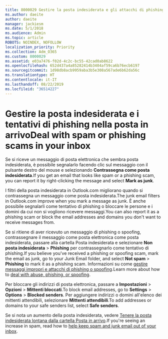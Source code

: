 ```yaml
---
title: 8000029 Gestire la posta indesiderata e gli attacchi di phishing in Outlook.com
ms.author: daeite
author: daeite
manager: jackiesm
ms.date: 5/1/2018
ms.audience: Admin
ms.topic: article
ROBOTS: NOINDEX, NOFOLLOW
localization_priority: Priority
ms.collection: Adm_O365
ms.custom: 8000029
ms.assetid: e03a7476-f02d-4c2c-bc55-42cad0ab8622
ms.openlocfilehash: 652d437a4a85282414b3404af59ca6b76ecb6197
ms.sourcegitcommit: 1d98db8acb9959aba3b5e308a567ade6b62da56c
ms.translationtype: HT
ms.contentlocale: it-IT
ms.lasthandoff: 08/22/2019
ms.locfileid: "36514227"
---
```

# <a name="deal-with-spam-or-phishing-scams-in-your-inbox"></a><span data-ttu-id="8aaac-102">Gestire la posta indesiderata e i tentativi di phishing nella posta in arrivo</span><span class="sxs-lookup"><span data-stu-id="8aaac-102">Deal with spam or phishing scams in your inbox</span></span>

<span data-ttu-id="8aaac-103">Se si riceve un messaggio di posta elettronica che sembra posta indesiderata, è possibile segnalarlo facendo clic sul messaggio con il pulsante destro del mouse e selezionando **Contrassegna come posta indesiderata**.</span><span class="sxs-lookup"><span data-stu-id="8aaac-103">If you get an email that looks like spam or a phishing scam, you can report it by right-clicking the message and select **Mark as junk**.</span></span> 
  
<span data-ttu-id="8aaac-104">I filtri della posta indesiderata in Outlook.com migliorano quando si contrassegna un messaggio come posta indesiderata.</span><span class="sxs-lookup"><span data-stu-id="8aaac-104">The junk email filters in Outlook.com improve when you mark a message as junk.</span></span> <span data-ttu-id="8aaac-105">È anche possibile segnalarli come tentativo di phishing o bloccare le persone e i domini da cui non si vogliono ricevere messaggi.</span><span class="sxs-lookup"><span data-stu-id="8aaac-105">You can also report it as a phishing scam or block the email addresses and domains you don't want to receive messages from.</span></span>
  
<span data-ttu-id="8aaac-106">Se si ritiene di aver ricevuto un messaggio di phishing o spoofing, contrassegnare il messaggio come posta elettronica come posta indesiderata, passare alla cartella Posta indesiderata e selezionare **Non posta indesiderata** \> **Phishing** per contrassegnarlo come tentativo di phishing.</span><span class="sxs-lookup"><span data-stu-id="8aaac-106">If you believe you've received a phishing or spoofing scam, mark the email as junk, go to your Junk Email folder, and select **Not spam** \> **Phishing** to mark it as a phishing scam.</span></span> <span data-ttu-id="8aaac-107">Informazioni su come [gestire messaggi impropri e attacchi di phishing o spoofing](https://go.microsoft.com/fwlink/p/?linkid=873139).</span><span class="sxs-lookup"><span data-stu-id="8aaac-107">Learn more about how to [deal with abuse, phishing, or spoofing](https://go.microsoft.com/fwlink/p/?linkid=873139).</span></span>
  
<span data-ttu-id="8aaac-108">Per bloccare gli indirizzi di posta elettronica, passare a **Impostazioni** \> **Opzioni** \> **Mittenti bloccati**.</span><span class="sxs-lookup"><span data-stu-id="8aaac-108">To block email addresses, go to **Settings** \> **Options** \> **Blocked senders**.</span></span> <span data-ttu-id="8aaac-109">Per aggiungere indirizzi o domini all'elenco dei mittenti attendibili, selezionare **Mittenti attendibili**.</span><span class="sxs-lookup"><span data-stu-id="8aaac-109">To add addresses or domains to your safe senders list, select **Safe senders**.</span></span> 
  
<span data-ttu-id="8aaac-110">Se si nota un aumento della posta indesiderata, vedere [Tenere la posta indesiderata lontana dalla cartella Posta in arrivo](https://go.microsoft.com/fwlink/p/?linkid=873140).</span><span class="sxs-lookup"><span data-stu-id="8aaac-110">If you're seeing an increase in spam, read how to [help keep spam and junk email out of your inbox](https://go.microsoft.com/fwlink/p/?linkid=873140).</span></span>
  

